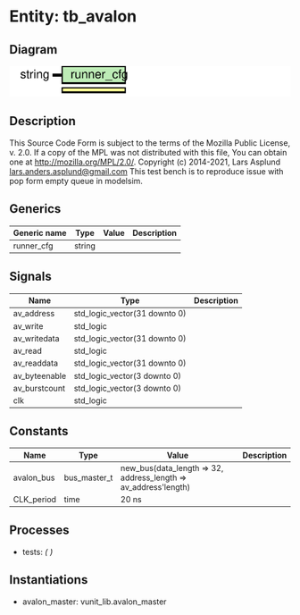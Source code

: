# Entity: tb_avalon
## Diagram
![Diagram](tb_avalon.svg "Diagram")
## Description
This Source Code Form is subject to the terms of the Mozilla Public
License, v. 2.0. If a copy of the MPL was not distributed with this file,
You can obtain one at http://mozilla.org/MPL/2.0/.
Copyright (c) 2014-2021, Lars Asplund lars.anders.asplund@gmail.com
This test bench is to reproduce issue with pop form empty queue in modelsim.
## Generics
| Generic name | Type   | Value | Description |
| ------------ | ------ | ----- | ----------- |
| runner_cfg   | string |       |             |
## Signals
| Name          | Type                          | Description |
| ------------- | ----------------------------- | ----------- |
| av_address    | std_logic_vector(31 downto 0) |             |
| av_write      | std_logic                     |             |
| av_writedata  | std_logic_vector(31 downto 0) |             |
| av_read       | std_logic                     |             |
| av_readdata   | std_logic_vector(31 downto 0) |             |
| av_byteenable | std_logic_vector(3 downto 0)  |             |
| av_burstcount | std_logic_vector(3 downto 0)  |             |
| clk           | std_logic                     |             |
## Constants
| Name       | Type         | Value                                                            | Description |
| ---------- | ------------ | ---------------------------------------------------------------- | ----------- |
| avalon_bus | bus_master_t |  new_bus(data_length => 32, address_length => av_address'length) |             |
| CLK_period | time         |  20 ns                                                           |             |
## Processes
- tests: _(  )_

## Instantiations
- avalon_master: vunit_lib.avalon_master
